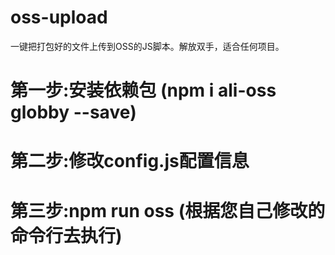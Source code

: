 # oss-upload
一键把打包好的文件上传到OSS的JS脚本。解放双手，适合任何项目。

# 第一步:安装依赖包 (npm i ali-oss globby --save)

# 第二步:修改config.js配置信息

# 第三步:npm run oss (根据您自己修改的命令行去执行)
